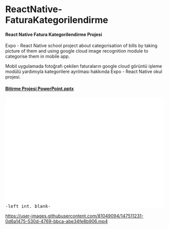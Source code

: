 # ReactNative-FaturaKategorilendirme
#### React Native Fatura Kategorilendirme Projesi


Expo - React Native school project about categorisation of bills by taking picture of them and using google cloud image recognition module to categorise them in mobile app. 


Mobil uygulamada fotoğrafı çekilen faturaların google cloud görüntü işleme modülü yardımıyla kategorilere ayrılması hakkında Expo - React Native okul projesi. 


#### [Bitirme Projesi PowerPoint.pptx](https://github.com/merenproject/ReactNative-FaturaKategorilendirme/files/7781916/Bitirme.Projesi.PowerPoint.pptx)


<pre style="background-color: #FFFFFF;">





















-left int. blank-
</pre>

https://user-images.githubusercontent.com/81049094/147511231-0d6a1475-530d-4769-bbca-abe34fe8b906.mp4

